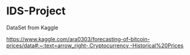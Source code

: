 # IDS-Project


DataSet from Kaggle

https://www.kaggle.com/ara0303/forecasting-of-bitcoin-prices/data#:~:text=arrow_right-,Cryptocurrency,-Historical%20Prices
